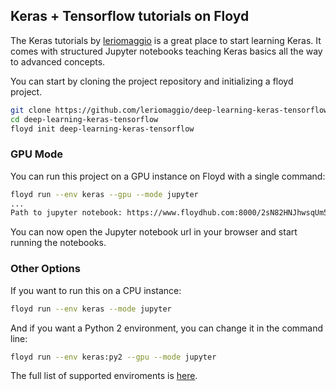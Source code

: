 ## Keras + Tensorflow tutorials on Floyd

The Keras tutorials by [leriomaggio](https://github.com/leriomaggio/deep-learning-keras-tensorflow) 
is a great place to start learning Keras. It comes with structured Jupyter notebooks teaching Keras basics 
all the way to advanced concepts.

You can start by cloning the project repository and initializing a floyd project.

```bash
git clone https://github.com/leriomaggio/deep-learning-keras-tensorflow
cd deep-learning-keras-tensorflow
floyd init deep-learning-keras-tensorflow
```

### GPU Mode

You can run this project on a GPU instance on Floyd with a single command:

```bash
floyd run --env keras --gpu --mode jupyter
...
Path to jupyter notebook: https://www.floydhub.com:8000/2sN82HNJhwsqUm5QbWtqUi
```

You can now open the Jupyter notebook url in your browser and start running the notebooks.

### Other Options

If you want to run this on a CPU instance:

```bash
floyd run --env keras --mode jupyter
```

And if you want a Python 2 environment, you can change it in the command line:

```bash
floyd run --env keras:py2 --gpu --mode jupyter
```

The full list of supported enviroments is [here](http://docs.floydhub.com/home/environments/).
